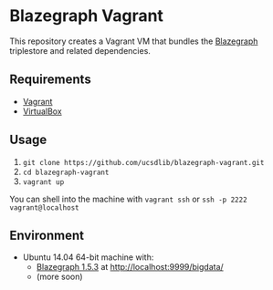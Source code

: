 # Blazegraph Vagrant
This repository creates a Vagrant VM that bundles the [Blazegraph](https://www.blazegraph.com/) triplestore and related dependencies.

## Requirements

* [Vagrant](https://www.vagrantup.com/)
* [VirtualBox](https://www.virtualbox.org/)

## Usage

1. `git clone https://github.com/ucsdlib/blazegraph-vagrant.git`
2. `cd blazegraph-vagrant`
3. `vagrant up`

You can shell into the machine with `vagrant ssh` or `ssh -p 2222 vagrant@localhost`

## Environment

* Ubuntu 14.04 64-bit machine with:
  * [Blazegraph 1.5.3](http://sourceforge.net/projects/bigdata/files/bigdata/1.5.3/) at [http://localhost:9999/bigdata/](http://localhost:9999/bigdata/)
  * (more soon)
